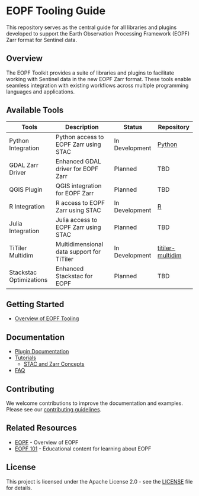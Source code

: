 # EOPF Tooling Guide

This repository serves as the central guide for all libraries and plugins developed to support the Earth Observation Processing Framework (EOPF) Zarr format for Sentinel data.

## Overview

The EOPF Toolkit provides a suite of libraries and plugins to facilitate working with Sentinel data in the new EOPF Zarr format. These tools enable seamless integration with existing workflows across multiple programming languages and applications.

## Available Tools

| Tools                   | Description                               | Status         | Repository                                                              |
| ----------------------- | ----------------------------------------- | -------------- | ----------------------------------------------------------------------- |
| Python Integration      | Python access to EOPF Zarr using STAC       | In Development | [Python](docs/tutorials/stac_zarr/python/eopf_stac_access.md)                                                 |
| GDAL Zarr Driver        | Enhanced GDAL driver for EOPF Zarr          | Planned        | TBD                                                                     |
| QGIS Plugin             | QGIS integration for EOPF Zarr              | Planned        | TBD                                                                     |
| R Integration           | R access to EOPF Zarr using STAC            | In Development | [R](/docs/tutorials/stac_zarr/R/eopf_stac_access.md)                                                    |
| Julia Integration       | Julia access to EOPF Zarr using STAC        | Planned        | TBD                                                                     |
| TiTiler Multidim        | Multidimensional data support for TiTiler | In Development | [titiler-multidim](https://github.com/developmentseed/titiler-multidim) |
| Stackstac Optimizations | Enhanced Stackstac for EOPF               | Planned        | TBD                                                                     |

## Getting Started

- [Overview of EOPF Tooling](docs/getting-started/overview.md)

## Documentation

- [Plugin Documentation](docs/plugins/)
- [Tutorials](docs/tutorials/)
  - [STAC and Zarr Concepts](docs/tutorials/stac_zarr.md)
- [FAQ](docs/faq.md)

## Contributing

We welcome contributions to improve the documentation and examples. Please see our [contributing guidelines](CONTRIBUTING.md).

## Related Resources

- [EOPF](https://eopf.copernicus.eu) - Overview of EOPF
- [EOPF 101](https://github.com/eopf-toolkit/eopf-101) - Educational content for learning about EOPF


## License

This project is licensed under the Apache License 2.0 - see the [LICENSE](LICENSE) file for details.